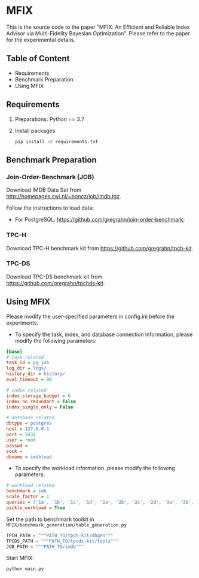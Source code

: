# MFIX

This is the source code to the paper "MFIX: An Efficient and Reliable Index Advisor via Multi-Fidelity Bayesian Optimization". Please refer to the paper for the experimental details.

## Table of Content
* Requirements
* Benchmark Preparation
* Using MFIX

## Requirements
1. Preparations: Python == 3.7

2. Install packages

   ```shell
   pip install -r requirements.txt
   ```

## Benchmark Preparation

### Join-Order-Benchmark (JOB)

Download IMDB Data Set from http://homepages.cwi.nl/~boncz/job/imdb.tgz.

Follow the instructions to load data:
 * For PostgreSQL: https://github.com/gregrahn/join-order-benchmark;

### TPC-H
Download TPC-H benchmark kit from https://github.com/gregrahn/tpch-kit.

### TPC-DS
Download TPC-DS benchmark kit from https://github.com/gregrahn/tpchds-kit.

## Using MFIX
Please modify the user-specified parameters in config.ini before the experiments.
* To specify the task, index, and database connection information, please modify the following parameters:
```ini
[base]
# task related
task_id = pg_job
log_dir = logs/
history_dir = history/
eval_timeout = 90

# index related
index_storage_budget = 6
index_no_redundant = False
index_single_only = False

# database related
dbtype = postgres
host = 127.0.0.1
port = 5432
user = root
passwd =
sock =
dbname = imdbload
```

* To specify the workload information ,please modify the following parameters:
```ini
# workload related
benchmark = job
scale_factor = 1
queries = ['1a', '1b', '1c', '1d', '2a', '2b', '2c', '2d', '3a', '3b', '3c', '4a', '4b', '4c', '5a', '5b', '5c', '6a', '6b', '6c', '6d', '6e', '6f', '7a', '7b', '7c', '8a', '8b', '8c', '8d', '9a', '9b', '9c', '9d', '10a', '10b', '10c', '11a', '11b', '11c', '11d', '12a', '12b', '12c', '13a', '13b', '13c', '13d', '14a', '14b', '14c', '15a', '15b', '15c', '15d', '16a', '16b', '16c', '16d', '17a', '17b', '17c', '17d', '17e', '17f', '18a', '18b', '18c', '19a', '19b', '19c', '19d', '20a', '20b', '20c', '21a', '21b', '21c', '22a', '22b', '22c', '22d', '23a', '23b', '23c', '24a', '24b', '25a', '25b', '25c', '26a', '26b', '26c', '27a', '27b', '27c', '28a', '28b', '28c', '29a', '29b', '29c', '30a', '30b', '30c', '31a', '31b', '31c', '32a', '32b', '33a', '33b', '33c']
pickle_workload = True 
```

Set the path to benchmark toolkit in `MFIX/benchmark_generation/table_generation.py`
```python
TPCH_PATH = """PATH_TO/tpch-kit/dbgen"""
TPCDS_PATH = """PATH_TO/tpcds-kit/tools"""
JOB_PATH = """PATH_TO/imdb"""
```

Start MFIX:
```shell
python main.py
```
